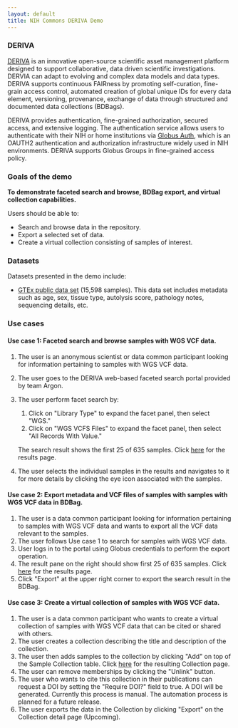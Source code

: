 ```yaml
---
layout: default
title: NIH Commons DERIVA Demo
---
```


### DERIVA
	
[DERIVA](http://deriva.isrd.isi.edu/) is an innovative open-source scientific asset management platform designed to support collaborative, data driven scientific investigations. DERVIA can adapt to evolving and complex data models and data types. DERIVA supports continuous FAIRness by promoting self-curation, fine-grain access control, automated creation of global unique IDs for every data element, versioning, provenance, exchange of data through structured and documented data collections (BDBags).
	
DERIVA provides authentication, fine-grained authorization, secured access, and extensive logging. The authentication service allows users to authenticate with their NIH or home institutions via [Globus Auth](https://www.globus.org/tags/globus-auth), which is an OAUTH2 authentication and authorization infrastructure widely used in NIH environments. DERIVA supports Globus Groups in fine-grained access policy.
	
### Goals of the demo

**To demonstrate faceted search and browse, BDBag export, and virtual collection capabilities.**

Users should be able to:

* Search and browse data in the repository.
* Export a selected set of data.
* Create a virtual collection consisting of samples of interest.
			
### Datasets

Datasets presented in the demo include:

* [GTEx public data set](/chaise/recordset/#1/demo:Samples) (15,598 samples). This data set includes metadata such as age, sex, tissue type, autolysis score, pathology notes, sequencing details, etc.

### Use cases

#### Use case 1: Faceted search and browse samples with WGS VCF data.

1. The user is an anonymous scientist or data common participant looking for information pertaining to samples with WGS VCF data.
2. The user goes to the DERIVA web-based faceted search portal provided by team Argon. 
3. The user perform facet search by:
	1. Click on "Library Type" to expand the facet panel, then select "WGS."
	2. Click on "WGS VCFS Files" to expand the facet panel, then select "All Records With Value."
	
	The search result shows the first 25 of 635 samples. Click [here](/chaise/recordset/#1/demo:Samples/*::facets::N4IghgdgJiBcDaoDOB7ArgJwMYFM4gBkBJAIQCUBBMgTQH0AVagBQFEQAaELACxQEtcSOPBAB1AOIBlEAF0AvvKA) for the results page.	
4. The user selects the individual samples in the results and navigates to it for more details by clicking the eye icon associated with the samples.

#### Use case 2: Export metadata and VCF files of samples with samples with WGS VCF data in BDBag.

1. The user is a data common participant looking for information pertaining to samples with WGS VCF data and wants to export all the VCF data relevant to the samples.
2. The user follows Use case 1 to search for samples with WGS VCF data.
3. User logs in to the portal using Globus credentials to perform the export operation.
4. The result pane on the right should show first 25 of 635 samples. Click [here](/chaise/recordset/#1/demo:Samples/*::facets::N4IghgdgJiBcDaoDOB7ArgJwMYFM4gBkBJAIQCUBBMgTQH0AVagBQFEQAaELACxQEtcSOPBAB1AOIBlEAF0AvvKA) for the results page.
5. Click "Export" at the upper right corner to export the search result in the BDBag.

#### Use case 3: Create a virtual collection of samples with WGS VCF data.

1. The user is a data common participant who wants to create a virtual collection of samples with WGS VCF data that can be cited or shared with others.
2. The user creates a collection describing the title and description of the collection.
3. The user then adds samples to the collection by clicking "Add" on top of the Sample Collection table. Click [here](/chaise/recordset/#1/Common:Collection/RID=1-A52J) for the resulting Collection page.
4. The user can remove memberships by clicking the "Unlink" button.
5. The user who wants to cite this collection in their publications can request a DOI by setting the "Require DOI?" field to true. A DOI will be generated. Currently this process is manual. The automation process is planned for a future release.
6. The user exports the data in the Collection by clicking "Export" on the Collection detail page (Upcoming).

	    
	    
		


